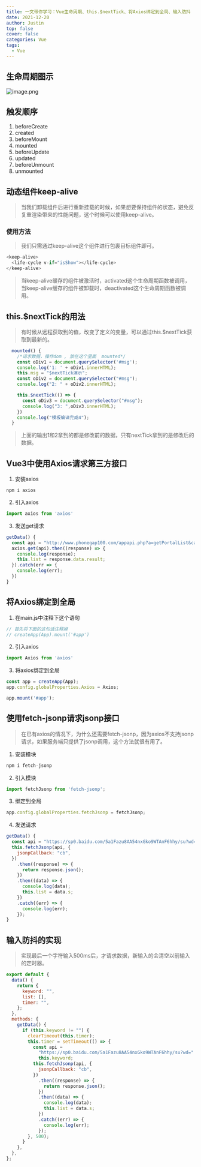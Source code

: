 ```yaml
---
title: 一文带你学习：Vue生命周期、this.$nextTick、将Axios绑定到全局、输入防抖
date: 2021-12-20
author: Justin
top: false
cover: false
categories: Vue
tags:
  - Vue
---
```


## 生命周期图示

![image.png](https://img-blog.csdnimg.cn/img_convert/75d9c45527cb6de6aec889e968ff2c1d.png)

## 触发顺序
1. beforeCreate
2. created
3. beforeMount
4. mounted
5. beforeUpdate
6. updated
7. beforeUnmount
8. unmounted

## 动态组件keep-alive
>当我们卸载组件后进行重新挂载的时候，如果想要保持组件的状态，避免反复重渲染带来的性能问题，这个时候可以使用keep-alive。

### 使用方法
>我们只需通过keep-alive这个组件进行包裹目标组件即可。

```js
<keep-alive>
  <life-cycle v-if="isShow"></life-cycle>
</keep-alive>
```

>当keep-alive缓存的组件被激活时，activated这个生命周期函数被调用，当keep-alive缓存的组件被卸载时，deactivated这个生命周期函数被调用。

## this.$nextTick的用法
>有时候从远程获取到的值，改变了定义的变量，可以通过this.$nextTick获取到最新的。

```js
  mounted() {
    /*请求数据，操作dom , 放在这个里面  mounted*/
    const oDiv1 = document.querySelector('#msg');
    console.log('1: ' + oDiv1.innerHTML);
    this.msg = "$nextTick演示";
    const oDiv2 = document.querySelector("#msg");
    console.log("2: " + oDiv2.innerHTML);

    this.$nextTick(() => {
      const oDiv3 = document.querySelector("#msg");
      console.log("3: ",oDiv3.innerHTML);
    })
    console.log("模板编译完成4");
  }
```

>上面的输出1和2拿到的都是修改前的数据，只有nextTick拿到的是修改后的数据。

## Vue3中使用Axios请求第三方接口
1. 安装axios

```shell
npm i axios
```

2. 引入axios

```js
import axios from 'axios'
```

3. 发送get请求

```js
getData() {
  const api = "http://www.phonegap100.com/appapi.php?a=getPortalList&catid=20&page=1";
  axios.get(api).then((response) => {
    console.log(response);
    this.list = response.data.result;
  }).catch(err => {
    console.log(err);
  })
}
```

## 将Axios绑定到全局

1. 在main.js中注释下这个语句

```js
// 首先将下面的这句话注释掉
// createApp(App).mount('#app')
```

2. 引入axios

```js
import Axios from 'axios'
```

3. 将axios绑定到全局

```js
const app = createApp(App);
app.config.globalProperties.Axios = Axios;

app.mount('#app');
```

## 使用fetch-jsonp请求jsonp接口
>在已有axios的情况下，为什么还需要fetch-jsonp，因为axios不支持jsonp请求，如果服务端只提供了jsonp调用，这个方法就很有用了。

1. 安装模块

```js
npm i fetch-jsonp
```

2. 引入模块

```js
import fetchJsonp from 'fetch-jsonp';
```

3. 绑定到全局

```js
app.config.globalProperties.fetchJsonp = fetchJsonp;
```

4. 发送请求

```js
getData() {
  const api = "https://sp0.baidu.com/5a1Fazu8AA54nxGko9WTAnF6hhy/su?wd=javascript";
  this.fetchJsonp(api, {
    jsonpCallback: "cb",
  })
    .then((response) => {
      return response.json();
    })
    .then((data) => {
      console.log(data);
      this.list = data.s;
    })
    .catch((err) => {
      console.log(err);
    });
}
```

## 输入防抖的实现
>实现最后一个字符输入500ms后，才请求数据，新输入的会清空以前输入的定时器。

```js
export default {
  data() {
    return {
      keyword: "",
      list: [],
      timer: "",
    };
  },
  methods: {
    getData() {
      if (this.keyword != "") {
        clearTimeout(this.timer);
        this.timer = setTimeout(() => {
          const api =
            "https://sp0.baidu.com/5a1Fazu8AA54nxGko9WTAnF6hhy/su?wd=" +
            this.keyword;
          this.fetchJsonp(api, {
            jsonpCallback: "cb",
          })
            .then((response) => {
              return response.json();
            })
            .then((data) => {
              console.log(data);
              this.list = data.s;
            })
            .catch((err) => {
              console.log(err);
            });
        }, 500);
      }
    },
  },
};
```


